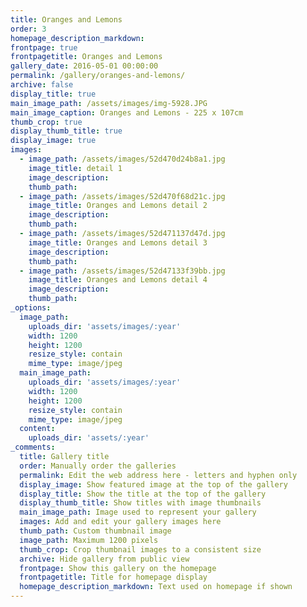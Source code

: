 ```yaml
---
title: Oranges and Lemons
order: 3
homepage_description_markdown:
frontpage: true
frontpagetitle: Oranges and Lemons
gallery_date: 2016-05-01 00:00:00
permalink: /gallery/oranges-and-lemons/
archive: false
display_title: true
main_image_path: /assets/images/img-5928.JPG
main_image_caption: Oranges and Lemons - 225 x 107cm
thumb_crop: true
display_thumb_title: true
display_image: true
images:
  - image_path: /assets/images/52d470d24b8a1.jpg
    image_title: detail 1
    image_description:
    thumb_path:
  - image_path: /assets/images/52d470f68d21c.jpg
    image_title: Oranges and Lemons detail 2
    image_description:
    thumb_path:
  - image_path: /assets/images/52d471137d47d.jpg
    image_title: Oranges and Lemons detail 3
    image_description:
    thumb_path:
  - image_path: /assets/images/52d47133f39bb.jpg
    image_title: Oranges and Lemons detail 4
    image_description:
    thumb_path:
_options:
  image_path:
    uploads_dir: 'assets/images/:year'
    width: 1200
    height: 1200
    resize_style: contain
    mime_type: image/jpeg
  main_image_path:
    uploads_dir: 'assets/images/:year'
    width: 1200
    height: 1200
    resize_style: contain
    mime_type: image/jpeg
  content:
    uploads_dir: 'assets/:year'
_comments:
  title: Gallery title
  order: Manually order the galleries
  permalink: Edit the web address here - letters and hyphen only
  display_image: Show featured image at the top of the gallery
  display_title: Show the title at the top of the gallery
  display_thumb_title: Show titles with image thumbnails
  main_image_path: Image used to represent your gallery
  images: Add and edit your gallery images here
  thumb_path: Custom thumbnail image
  image_path: Maximum 1200 pixels
  thumb_crop: Crop thumbnail images to a consistent size
  archive: Hide gallery from public view
  frontpage: Show this gallery on the homepage
  frontpagetitle: Title for homepage display
  homepage_description_markdown: Text used on homepage if shown
---
```

